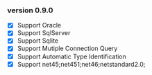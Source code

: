### version 0.9.0
- [X] Support Oracle
- [X] Support SqlServer
- [X] Support Sqlite
- [X] Support Mutiple Connection Query
- [X] Support Automatic Type Identification
- [X] Support net45;net451;net46;netstandard2.0;